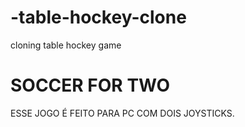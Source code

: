 # -table-hockey-clone
 cloning table hockey game
 
 # SOCCER FOR TWO
 ESSE JOGO É FEITO PARA PC COM DOIS JOYSTICKS.
